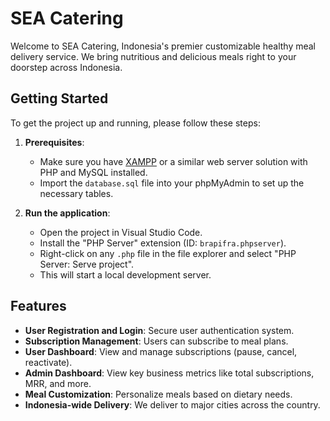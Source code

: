 
# SEA Catering

Welcome to SEA Catering, Indonesia's premier customizable healthy meal delivery service. We bring nutritious and delicious meals right to your doorstep across Indonesia.

## Getting Started

To get the project up and running, please follow these steps:

1.  **Prerequisites**:
    *   Make sure you have [XAMPP](https://www.apachefriends.org/index.html) or a similar web server solution with PHP and MySQL installed.
    *   Import the `database.sql` file into your phpMyAdmin to set up the necessary tables.

2.  **Run the application**:
    *   Open the project in Visual Studio Code.
    *   Install the "PHP Server" extension (ID: `brapifra.phpserver`).
    *   Right-click on any `.php` file in the file explorer and select "PHP Server: Serve project".
    *   This will start a local development server.

## Features

*   **User Registration and Login**: Secure user authentication system.
*   **Subscription Management**: Users can subscribe to meal plans.
*   **User Dashboard**: View and manage subscriptions (pause, cancel, reactivate).
*   **Admin Dashboard**: View key business metrics like total subscriptions, MRR, and more.
*   **Meal Customization**: Personalize meals based on dietary needs.
*   **Indonesia-wide Delivery**: We deliver to major cities across the country.
